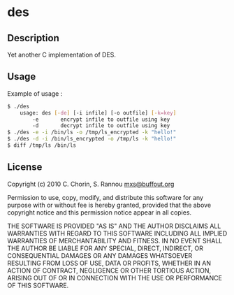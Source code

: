 # des

## Description
Yet another C implementation of DES.

## Usage
Example of usage :
```sh
$ ./des
    usage: des [-de] [-i infile] [-o outfile] [-k=key]
        -e       encrypt infile to outfile using key
        -d       decrypt infile to outfile using key
$ ./des -e -i /bin/ls -o /tmp/ls_encrypted -k "hello!"
$ ./des -d -i /bin/ls_encrypted -o /tmp/ls -k "hello!"
$ diff /tmp/ls /bin/ls
```

## License
Copyright (c) 2010 C. Chorin, S. Rannou <mxs@buffout.org>

Permission to use, copy, modify, and distribute this software for any
purpose with or without fee is hereby granted, provided that the above
copyright notice and this permission notice appear in all copies.

THE SOFTWARE IS PROVIDED "AS IS" AND THE AUTHOR DISCLAIMS ALL WARRANTIES
WITH REGARD TO THIS SOFTWARE INCLUDING ALL IMPLIED WARRANTIES OF
MERCHANTABILITY AND FITNESS. IN NO EVENT SHALL THE AUTHOR BE LIABLE FOR
ANY SPECIAL, DIRECT, INDIRECT, OR CONSEQUENTIAL DAMAGES OR ANY DAMAGES
WHATSOEVER RESULTING FROM LOSS OF USE, DATA OR PROFITS, WHETHER IN AN
ACTION OF CONTRACT, NEGLIGENCE OR OTHER TORTIOUS ACTION, ARISING OUT OF
OR IN CONNECTION WITH THE USE OR PERFORMANCE OF THIS SOFTWARE.
